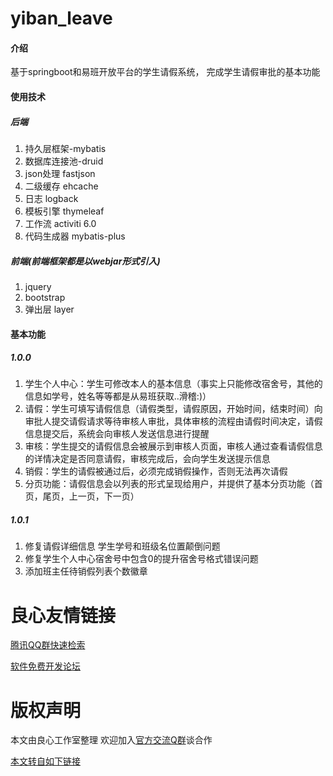 # yiban_leave

#### 介绍
基于springboot和易班开放平台的学生请假系统， 完成学生请假审批的基本功能

#### 使用技术
##### 后端
1. 持久层框架-mybatis
2. 数据库连接池-druid
3. json处理 fastjson
4. 二级缓存 ehcache
5. 日志 logback
6. 模板引擎 thymeleaf
7. 工作流 activiti 6.0
8. 代码生成器 mybatis-plus

##### 前端(前端框架都是以webjar形式引入)
1. jquery
2. bootstrap
3. 弹出层 layer

#### 基本功能
##### 1.0.0
1. 学生个人中心：学生可修改本人的基本信息（事实上只能修改宿舍号，其他的信息如学号，姓名等等都是从易班获取..滑稽:)）
2. 请假：学生可填写请假信息（请假类型，请假原因，开始时间，结束时间）向审批人提交请假请求等待审核人审批，具体审核的流程由请假时间决定，请假信息提交后，系统会向审核人发送信息进行提醒
3. 审核：学生提交的请假信息会被展示到审核人页面，审核人通过查看请假信息的详情决定是否同意请假，审核完成后，会向学生发送提示信息
4. 销假：学生的请假被通过后，必须完成销假操作，否则无法再次请假
5. 分页功能：请假信息会以列表的形式呈现给用户，并提供了基本分页功能（首页，尾页，上一页，下一页）
##### 1.0.1
1. 修复请假详细信息 学生学号和班级名位置颠倒问题
2. 修复学生个人中心宿舍号中包含0的提升宿舍号格式错误问题
3. 添加班主任待销假列表个数徽章




 # 良心友情链接

[腾讯QQ群快速检索](http://u.720life.cn/s/8cf73f7c)

[软件免费开发论坛](http://u.720life.cn/s/bbb01dc0)

# 版权声明 

本文由良心工作室整理 欢迎加入[官方交流Q群](https://u.720life.cn/s/f2316816)谈合作

[本文转自如下链接](http://u.720life.cn/g/2e71d0f0a5c601172267ba20d3a43c6e4b22970780b2bce634f89f4cadbf2c565aa59eb54ad48cf79e5b0aeaa1b324f68cb61b7031819b5bf02f4c6302bd70a1)